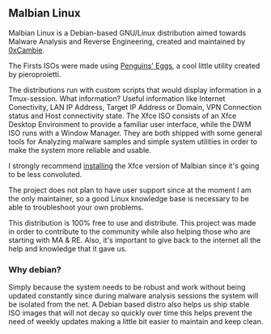 ## Malbian Linux

Malbian Linux is a Debian-based GNU/Linux distribution aimed towards Malware Analysis and Reverse Engineering, created and maintained by [0xCambie](https://github.com/0xCambie).

The Firsts ISOs were made using [Penguins' Eggs](https://github.com/pieroproietti/penguins-eggs), a cool little utility created by pieroproietti.

The distributions run with custom scripts that would display information in a Tmux-session. What information? Useful information like Internet Conectivity, LAN IP Address, Target IP Address or Domain, VPN Connection status and Host connectivity state. The Xfce ISO consists of an Xfce Desktop Environment to provide a familiar user interface, while the DWM ISO runs with a Window Manager. They are both shipped with some general tools for Analyzing malware samples and simple system utilities in order to make the system more reliable and usable. 

I strongly recommend [installing](https://github.com/MalbianLinux/Malbian-ISOs) the Xfce version of Malbian since it's going to be less convoluted.

The project does not plan to have user support since at the moment I am the only maintainer, so a good Linux knowledge base is necessary to be able to troubleshoot your own problems.

This distribution is 100% free to use and distribute. This project was made in order to contribute to the community while also helping those who are starting with MA & RE. Also, it's important to give back to the internet all the help and knowledge that it gave us. 

### Why debian?

Simply because the system needs to be robust and work without being updated constantly since during malware analysis sessions the system will be isolated from the net. A Debian based distro also helps us ship stable ISO images that will not decay so quickly over time this helps prevent the need of weekly updates making a little bit easier to maintain and keep clean.
